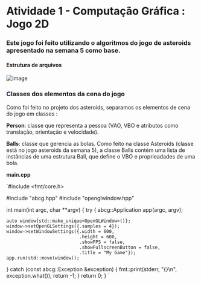 # Atividade 1 - Computação Gráfica : Jogo 2D

### Este jogo foi feito utilizando o algoritmos do jogo de asteroids apresentado na semana 5 como base.

#### Estrutura de arquivos 

![image](https://user-images.githubusercontent.com/70021084/139538921-5720171e-3ecd-4560-bfc5-50c7f1fb4b45.png)
  

### Classes dos elementos da cena do jogo

Como foi feito no projeto dos asteroids, separamos os elementos de cena do jogo em classes :
  
**Person**: classe que representa a pessoa (VAO, VBO e atributos como translação, orientação e velocidade).
   
**Balls**: classe que gerencia as bolas. Como feito na classe Asteroids (classe está no jogo asteroids da semana 5), a classe Balls contém uma lista de instâncias de uma estrutura Ball, que define o VBO e proprieadades de uma bola.


**main.cpp**

`#include <fmt/core.h>

#include "abcg.hpp"
#include "openglwindow.hpp"

int main(int argc, char **argv) {
  try {
    abcg::Application app(argc, argv);

    auto window{std::make_unique<OpenGLWindow>()};
    window->setOpenGLSettings({.samples = 4});
    window->setWindowSettings({.width = 600,
                               .height = 600,
                               .showFPS = false,
                               .showFullscreenButton = false,
                               .title = "My Game"});
    app.run(std::move(window));
  } catch (const abcg::Exception &exception) {
    fmt::print(stderr, "{}\n", exception.what());
    return -1;
  }
  return 0;
} 
`


